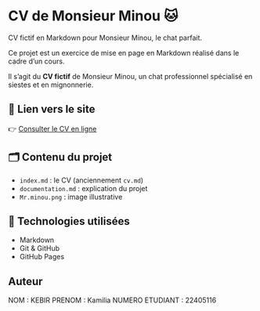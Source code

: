 # CV de Monsieur Minou 🐱
CV fictif en Markdown pour Monsieur Minou, le chat parfait.

Ce projet est un exercice de mise en page en Markdown réalisé dans le cadre d’un cours.

Il s’agit du **CV fictif** de Monsieur Minou, un chat professionnel spécialisé en siestes et en mignonnerie.

## 🔗 Lien vers le site

👉 [Consulter le CV en ligne](https://kaamsou.github.io/cv-monsieur-minou/)

## 🗂 Contenu du projet

- `index.md` : le CV (anciennement `cv.md`)
- `documentation.md` : explication du projet
- `Mr.minou.png` : image illustrative

## 🧰 Technologies utilisées

- Markdown
- Git & GitHub
- GitHub Pages

## Auteur 

NOM : KEBIR 
PRENOM : Kamilia
NUMERO ETUDIANT : 22405116
